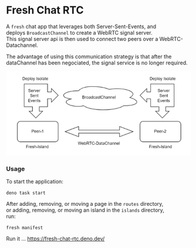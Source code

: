 # Fresh Chat RTC

A `fresh` chat app that leverages both Server-Sent-Events, and    
deploys `BroadcastChannel` to create a WebRTC signal server.    
This signal server api is then used to connect two peers over a WebRTC-Datachannel.

The advantage of using this communication strategy is that after the        
dataChannel has been negociated, the signal service is no longer required.

[![comms](./comms.png)](https://rtc-dice-app-server.deno.dev/)    
 

### Usage

To start the application:

```
deno task start
```

After adding, removing, or moving a page in the `routes` directory,     
or adding, removing, or moving an island in the `islands` directory,     
run:

```
fresh manifest
```
Run it ... https://fresh-chat-rtc.deno.dev/
